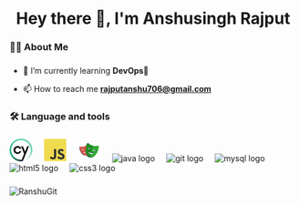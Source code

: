###

<h1 align="center">Hey there 👋, I'm Anshusingh Rajput</h1>

###

<h3 align="left">👩‍💻  About Me</h3>

###

- 🌱 I’m currently learning **DevOps🚀**

- 📫 How to reach me **rajputanshu706@gmail.com**

###

<h3 align="left">🛠 Language and tools</h3>

###

<div align="left">
  <img src="https://github.com/devicons/devicon/blob/master/icons/cypressio/cypressio-original.svg" height="40" alt="cypress logo"  />
  <img width="12" />
  <img src="https://github.com/devicons/devicon/blob/master/icons/javascript/javascript-original.svg" height="40" alt="javascript logo"  />
  <img width="12" />
  <img src="https://github.com/devicons/devicon/blob/master/icons/playwright/playwright-original.svg" height="40" alt="playwright logo"  />
  <img width="12" />
  <img src="https://cdn.jsdelivr.net/gh/devicons/devicon/icons/java/java-original.svg" height="40" alt="java logo"  />
  <img width="12" />
  <img src="https://cdn.jsdelivr.net/gh/devicons/devicon/icons/git/git-original.svg" height="40" alt="git logo"  />
  <img width="12" />
  <img src="https://cdn.jsdelivr.net/gh/devicons/devicon/icons/mysql/mysql-original.svg" height="40" alt="mysql logo"  />
  <img width="12" />
  <img src="https://cdn.jsdelivr.net/gh/devicons/devicon/icons/html5/html5-original.svg" height="40" alt="html5 logo"  />
  <img width="12" />
  <img src="https://cdn.jsdelivr.net/gh/devicons/devicon/icons/css3/css3-original.svg" height="40" alt="css3 logo"  /> 
</div>

###

<p><img align="center" src="https://github-readme-streak-stats.herokuapp.com/?user=RanshuGit&" alt="RanshuGit" /></p>

